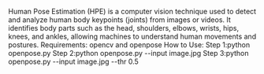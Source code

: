 Human Pose Estimation (HPE) is a computer vision technique used to detect and analyze human body keypoints (joints) from images or videos. It identifies body parts such as the head, shoulders, elbows, wrists, hips, knees, and ankles, allowing machines to understand human movements and postures.
Requirements:
opencv and  openpose
How to Use:
Step 1:python openpose.py
Step 2:python openpose.py --input image.jpg
Step 3:python openpose.py --input image.jpg --thr 0.5

